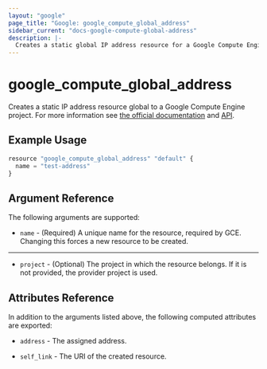 ```yaml
---
layout: "google"
page_title: "Google: google_compute_global_address"
sidebar_current: "docs-google-compute-global-address"
description: |-
  Creates a static global IP address resource for a Google Compute Engine project.
---
```


# google\_compute\_global\_address

Creates a static IP address resource global to a Google Compute Engine project. For more information see
[the official documentation](https://cloud.google.com/compute/docs/instances-and-network) and
[API](https://cloud.google.com/compute/docs/reference/latest/globalAddresses).


## Example Usage

```js
resource "google_compute_global_address" "default" {
  name = "test-address"
}
```

## Argument Reference

The following arguments are supported:

* `name` - (Required) A unique name for the resource, required by GCE.
    Changing this forces a new resource to be created.

- - -

* `project` - (Optional) The project in which the resource belongs. If it
is not provided, the provider project is used.

## Attributes Reference

In addition to the arguments listed above, the following computed attributes are
exported:

* `address` - The assigned address.

* `self_link` - The URI of the created resource.
